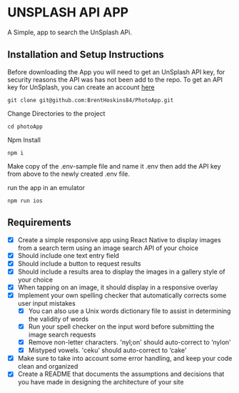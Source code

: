 # UNSPLASH API APP

A Simple, app to search the UnSplash APi.

## Installation and Setup Instructions

Before downloading the App you will need to get an UnSplash API key, for security reasons the API was has not been add to the repo. To get an API key for UnSplash, you can create an account [here]("https://unsplash.com/login")

```
git clone git@github.com:BrentHoskins84/PhotoApp.git
```

Change Directories to the project

```
cd photoApp
```

Npm Install

```
npm i
```

Make copy of the .env-sample file and name it .env then add the API key from above to the newly created .env file.

run the app in an emulator

```
npm run ios
```

## Requirements

- [x] Create a simple responsive app using React Native to display images from a search term using an image search API of your choice
- [x] Should include one text entry field
- [x] Should include a button to request results
- [x] Should include a results area to display the images in a gallery style of your choice
- [x] When tapping on an image, it should display in a responsive overlay
- [x] Implement your own spelling checker that automatically corrects some user input mistakes
  - [x] You can also use a Unix words dictionary file to assist in determining the validity of words
  - [x] Run your spell checker on the input word before submitting the image search requests
  - [x] Remove non-letter characters. 'nyl;on' should auto-correct to ‘nylon'
  - [x] Mistyped vowels. 'ceku' should auto-correct to ‘cake'
- [x] Make sure to take into account some error handling, and keep your code clean and organized
- [x] Create a README that documents the assumptions and decisions that you have made in designing the architecture of your site
